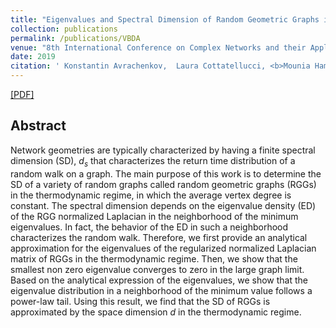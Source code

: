 ```yaml
---
title: "Eigenvalues and Spectral Dimension of Random Geometric Graphs in Thermodynamic Regime"
collection: publications
permalink: /publications/VBDA
venue: "8th International Conference on Complex Networks and their Applications, Dec. 2019, Lisbon, Portugal."
date: 2019
citation: ' Konstantin Avrachenkov,  Laura Cottatellucci, <b>Mounia Hamidouche</b>'
---
```




[[PDF]](https://mouniahamidouche.github.io/files/ESDRGGTR.pdf)

## Abstract
Network geometries are typically characterized by having a finite spectral dimension (SD), $d_{s}$ that characterizes the return time distribution of a random walk on a graph. The main purpose of this work is to determine the SD of a variety of random graphs called random geometric graphs (RGGs) in the thermodynamic regime, in which the average vertex degree is constant. The spectral dimension depends on the eigenvalue density (ED) of the RGG normalized Laplacian in the neighborhood of the minimum eigenvalues. In fact, the behavior of the ED in such a neighborhood characterizes the random walk. Therefore, we first provide an analytical approximation for the eigenvalues of the regularized normalized Laplacian matrix of RGGs in the thermodynamic regime. Then, we show that the smallest non zero eigenvalue converges to zero in the large graph limit. Based on the analytical expression of the eigenvalues, we show that the eigenvalue distribution in a neighborhood of the minimum value follows a power-law tail. Using this result, we find that the SD of RGGs is approximated by the space dimension $d$ in the thermodynamic regime.